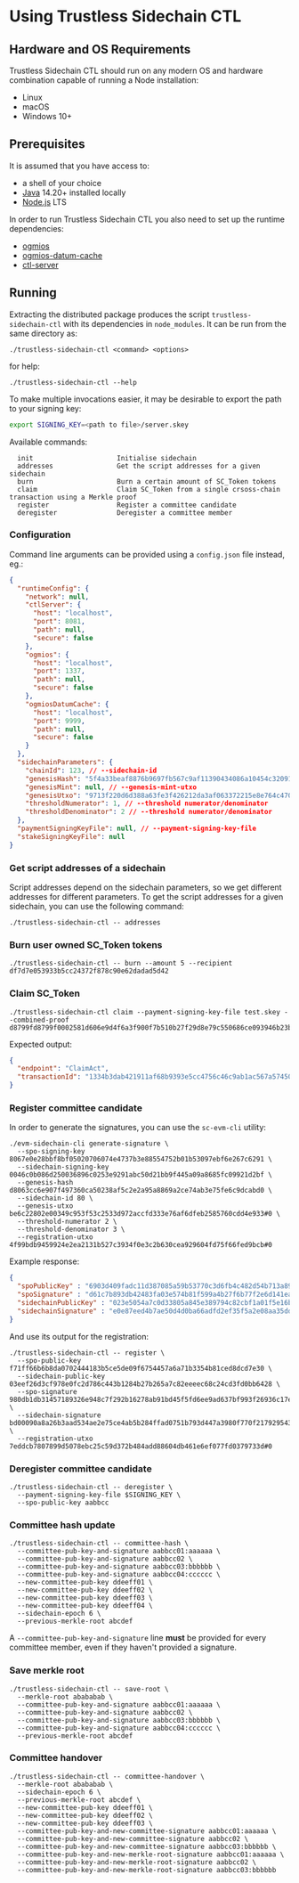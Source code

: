 # Using Trustless Sidechain CTL

## Hardware and OS Requirements
Trustless Sidechain CTL should run on any modern OS and hardware combination capable of running a Node installation:
- Linux
- macOS
- Windows 10+

## Prerequisites
It is assumed that you have access to:
- a shell of your choice
- [Java](http://www.java.com/getjava/) 14.20+ installed locally 
- [Node.js](https://nodejs.org/en/download/) LTS


In order to run Trustless Sidechain CTL you also need to set up the runtime dependencies:

- [ogmios](https://github.com/cardanosolutions/ogmios)
- [ogmios-datum-cache](https://github.com/mlabs-haskell/ogmios-datum-cache)
- [ctl-server](https://github.com/Plutonomicon/cardano-transaction-lib)


## Running
Extracting the distributed package produces the script `trustless-sidechain-ctl` with its dependencies in `node_modules`.
It can be run from the same directory as:
```shell
./trustless-sidechain-ctl <command> <options>
```

for help:
```shell
./trustless-sidechain-ctl --help
```

To make multiple invocations easier, it may be desirable to export the path to your signing key: 
```bash
export SIGNING_KEY=<path to file>/server.skey
```

Available commands:

```
  init                     Initialise sidechain
  addresses                Get the script addresses for a given sidechain
  burn                     Burn a certain amount of SC_Token tokens
  claim                    Claim SC_Token from a single crsoss-chain transaction using a Merkle proof
  register                 Register a committee candidate
  deregister               Deregister a committee member
```

### Configuration
Command line arguments can be provided using a `config.json` file instead, eg.:

```json
{
  "runtimeConfig": {
    "network": null,
    "ctlServer": {
      "host": "localhost",
      "port": 8081,
      "path": null,
      "secure": false
    },
    "ogmios": {
      "host": "localhost",
      "port": 1337,
      "path": null,
      "secure": false
    },
    "ogmiosDatumCache": {
      "host": "localhost",
      "port": 9999,
      "path": null,
      "secure": false
    }
  },
  "sidechainParameters": {
    "chainId": 123, // --sidechain-id
    "genesisHash": "5f4a33beaf8876b9697fb567c9af11390434086a10454c32091e2017366dcd7a", // --sidechain-genesis-hash
    "genesisMint": null, // --genesis-mint-utxo
    "genesisUtxo": "9713f220d6d388a63fe3f426212da3af063372215e8e764c470225eab0384556#1", // --genesis-committee-hash-utxo
    "thresholdNumerator": 1, // --threshold numerator/denominator
    "thresholdDenominator": 2 // --threshold numerator/denominator
  },
  "paymentSigningKeyFile": null, // --payment-signing-key-file
  "stakeSigningKeyFile": null
}
```

### Get script addresses of a sidechain

Script addresses depend on the sidechain parameters, so we get different addresses for different parameters.
To get the script addresses for a given sidechain, you can use the following command:

```shell
./trustless-sidechain-ctl -- addresses 
```

### Burn user owned SC_Token tokens

```shell
./trustless-sidechain-ctl -- burn --amount 5 --recipient df7d7e053933b5cc24372f878c90e62dadad5d42
```

### Claim SC_Token

```shell
./trustless-sidechain-ctl claim --payment-signing-key-file test.skey --combined-proof d8799fd8799f0002581d606e9d4f6a3f900f7b510b27f29d8e79c550686ce093946b23b3d1828ed87a80ff80ff
```

Expected output:
```json
{
  "endpoint": "ClaimAct",
  "transactionId": "1334b3dab421911af68b9393e5cc4756c46c9ab1ac567a57450597e174351a48"
}
```

### Register committee candidate

In order to generate the signatures, you can use the `sc-evm-cli` utility:

```shell
./evm-sidechain-cli generate-signature \
  --spo-signing-key 8067e0e28bbf8bf05020706074e4737b3e88554752b01b53097ebf6e267c6291 \
  --sidechain-signing-key 0046c0b086d250036896c0253e9291abc50d21bb9f445a09a8685fc09921d2bf \
  --genesis-hash d8063cc6e907f497360ca50238af5c2e2a95a8869a2ce74ab3e75fe6c9dcabd0 \
  --sidechain-id 80 \
  --genesis-utxo be6c22802e00349c953f53c2533d972accfd333e76af6dfeb2585760cdd4e933#0 \
  --threshold-numerator 2 \
  --threshold-denominator 3 \
  --registration-utxo 4f99bdb9459924e2ea2131b527c3934f0e3c2b630cea929604fd75f66fed9bcb#0
```

Example response:
```json
{
  "spoPublicKey" : "6903d409fadc11d387085a59b53770c3d6fb4c482d54b713a89a430c6987d962",
  "spoSignature" : "d61c7b893db42483fa03e574b81f599a4b27f6b77f2e6d141ead0667d31787110080b254d41def6a8e70d437caba18f3b98ab2aedf230913a356007958f58d0b",
  "sidechainPublicKey" : "023e5054a7c0d33805a845e389794c82cbf1a01f5e16b4f14ff87911bef506f1ed",
  "sidechainSignature" : "e0e87eed4b7ae50d4d0ba66adfd2ef35f5a2e08aa35dd8b75e8da17583787acf36e63a8a1b8ad7656c3919e7f2b682723fffe1fe099d113f65ac4f04596f41b7"
}
```

And use its output for the registration:

```shell
./trustless-sidechain-ctl -- register \
  --spo-public-key f71ff66b6b8da0702444183b5ce5de09f6754457a6a71b3354b81ced8dcd7e30 \
  --sidechain-public-key 03eef26d3cf978e0fc2d786c443b1284b27b265a7c82eeeec68c24cd3fd0bb6428 \
  --spo-signature 980db1db31457189326e948c7f292b16278ab91bd45f5fd6ee9ad637bf993f26936c17ee126e510c52d0a3381b52acb36a2a89d4fe55a587cf3478678114dd0f \
  --sidechain-signature bd00090a8a26b3aad534ae2e75ce4ab5b284ffad0751b793d447a3980f770f217929543c21bc7d2567c6ee0c23b983e3983f22d8eb41dfb901a6c31ae3d5b41d \
  --registration-utxo 7eddcb7807899d5078ebc25c59d372b484add88604db461e6ef077fd0379733d#0
```

### Deregister committee candidate

```shell
./trustless-sidechain-ctl -- deregister \
  --payment-signing-key-file $SIGNING_KEY \
  --spo-public-key aabbcc
```

### Committee hash update

```shell
./trustless-sidechain-ctl -- committee-hash \
  --committee-pub-key-and-signature aabbcc01:aaaaaa \
  --committee-pub-key-and-signature aabbcc02 \
  --committee-pub-key-and-signature aabbcc03:bbbbbb \
  --committee-pub-key-and-signature aabbcc04:cccccc \
  --new-committee-pub-key ddeeff01 \
  --new-committee-pub-key ddeeff02 \
  --new-committee-pub-key ddeeff03 \
  --new-committee-pub-key ddeeff04 \
  --sidechain-epoch 6 \
  --previous-merkle-root abcdef
```

A `--committee-pub-key-and-signature` line **must** be provided for every committee member, even if they haven't provided
a signature.

### Save merkle root

```shell
./trustless-sidechain-ctl -- save-root \
  --merkle-root abababab \
  --committee-pub-key-and-signature aabbcc01:aaaaaa \
  --committee-pub-key-and-signature aabbcc02 \
  --committee-pub-key-and-signature aabbcc03:bbbbbb \
  --committee-pub-key-and-signature aabbcc04:cccccc \
  --previous-merkle-root abcdef
```

### Committee handover

```shell
./trustless-sidechain-ctl -- committee-handover \
  --merkle-root abababab \
  --sidechain-epoch 6 \
  --previous-merkle-root abcdef \
  --new-committee-pub-key ddeeff01 \
  --new-committee-pub-key ddeeff02 \
  --new-committee-pub-key ddeeff03 \
  --committee-pub-key-and-new-committee-signature aabbcc01:aaaaaa \
  --committee-pub-key-and-new-committee-signature aabbcc02 \
  --committee-pub-key-and-new-committee-signature aabbcc03:bbbbbb \
  --committee-pub-key-and-new-merkle-root-signature aabbcc01:aaaaaa \
  --committee-pub-key-and-new-merkle-root-signature aabbcc02 \
  --committee-pub-key-and-new-merkle-root-signature aabbcc03:bbbbbb
```
